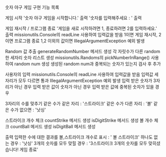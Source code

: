 숫자 야구 게임 구현 기능 목록

게임 시작
    '숫자 야구 게임을 시작합니다.' 출력
    '숫자를 입력해주세요 : ' 출력

게임 재시작 / 프로그램 종료
    '게임을 새로 시작하려면 1, 종료하려면 2를 입력하세요.' 출력
    missionutils.Console의 readLine 사용하여 입력값을 받음
    1이면 게임 재시작, 2이면 프로그램 종료
    1,2 이외의 값이면 IllegalArgumentException 예외 발생

Random 값 추출
    generateRandomNumber 메서드 생성
        각 자릿수가 다른 random한 세자리  숫자 리스트 생성
        missionutils.Randoms의 pickNumberInRange() 사용하여 random num 생성
        생성된 random num과 중복되는 숫자가 있는지 검사 후 추가

사용자의 입력
    missionutils.Console의 readLine 사용하여 입력값을 받음
    입력값 세자리가 모두 다르면 통과
    IllegalArgumentException 예외 발생
        입력 받은 숫자가 3자리가 아닌 경우
        입력 받은 값이 숫자가 아닌 경우
        입력 받은 값에 중복된 숫자가 있을 경우

3자리의 수를 맞추기
    같은 수가 같은 자리 : '스트라이크'
    같은 수가 다른 자리 : '볼'
    같은 수가 없으면 : '낫싱'

스트라이크 개수 체크
    countStrike 메서드 생성
    isDigitStrike 메서드 생성
볼 개수 체크
    countBall 메서드 생성
    isDigitBall 메서드 생성

출력
    입력한 수에 대한 결과를 볼,스트라이크 개수로 표시 : ' 볼  스트라이크'
    하나도 없는 경우 : '낫싱'
    3개의 숫자를 모두 맞힐 경우 : '3스트라이크 3개의 숫자를 모두 맞히셨습니다! 게임 종료'